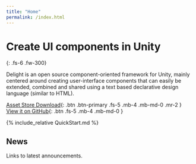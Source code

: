 ```yaml
---
title: "Home"
permalink: /index.html
---
```

# Create UI components in Unity

{: .fs-6 .fw-300} 

Delight is an open source component-oriented framework for Unity, mainly centered around creating user-interface components that can easily be extended, combined and shared using a text based declarative design language (similar to HTML). 

[Asset Store Download](//github.com/delight-dev/Delight){: .btn .btn-primary .fs-5 .mb-4 .mb-md-0 .mr-2 } [View it on GitHub](//github.com/delight-dev/Delight){: .btn .fs-5 .mb-4 .mb-md-0 } 

{% include_relative QuickStart.md %}

## News

Links to latest announcements.
